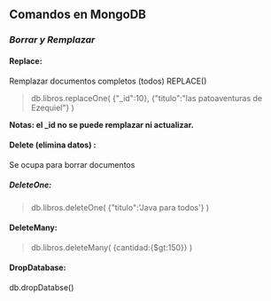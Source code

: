 ## Comandos en MongoDB
### *Borrar y Remplazar*

#### Replace:

Remplazar documentos completos (todos) REPLACE()

>db.libros.replaceOne(
    {"_id":10},
    {"titulo":"las patoaventuras de Ezequiel"}
)

**Notas: el _id no se puede remplazar ni actualizar.**


#### Delete (elimina datos) :

Se ocupa para borrar documentos 

##### DeleteOne:

>db.libros.deleteOne(
    {"titulo":'Java para todos'}
)

#### DeleteMany:

>db.libros.deleteMany(
    {cantidad:{$gt:150}}
)

#### DropDatabase:

db.dropDatabse()
